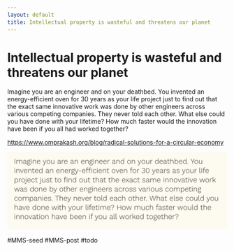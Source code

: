 ```yaml
---
layout: default
title: Intellectual property is wasteful and threatens our planet
---
```

# Intellectual property is wasteful and threatens our planet


Imagine you are an engineer and on your deathbed. You invented an energy-efficient oven for 30 years as your life project just to find out that the exact same innovative work was done by other engineers across various competing companies. They never told each other. What else could you have done with your lifetime? How much faster would the innovation have been if you all had worked together?

https://www.omprakash.org/blog/radical-solutions-for-a-circular-economy

![](media/cleanshot_2023-11-13-at-18-39-57@2x.png)


#MMS-seed #MMS-post #todo